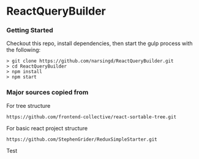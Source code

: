 # ReactQueryBuilder

### Getting Started

Checkout this repo, install dependencies, then start the gulp process with the following:

```
> git clone https://github.com/narsingd/ReactQueryBuilder.git
> cd ReactQueryBuilder
> npm install
> npm start
```

### Major sources copied from

For tree structure

```
https://github.com/frontend-collective/react-sortable-tree.git
```

For basic react project structure

```
https://github.com/StephenGrider/ReduxSimpleStarter.git
```
Test
